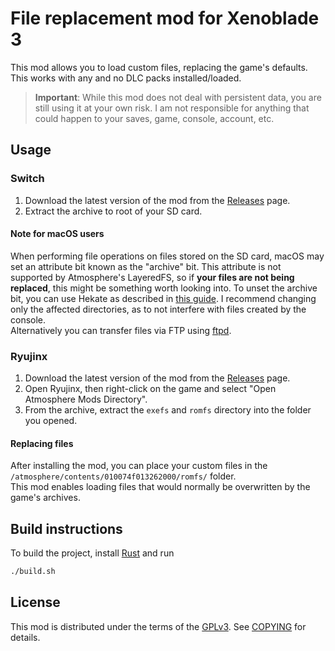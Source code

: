 # File replacement mod for Xenoblade 3
This mod allows you to load custom files, replacing the game's defaults.  
This works with any and no DLC packs installed/loaded.

> **Important**: While this mod does not deal with persistent data, you are still using it at your own risk. I am
not responsible for anything that could happen to your saves, game, console, account, etc.

## Usage

### Switch
1. Download the latest version of the mod from the [Releases](https://github.com/RoccoDev/xc3-file-loader/releases/latest) page.
2. Extract the archive to root of your SD card.

#### Note for macOS users
When performing file operations on files stored on the SD card, macOS may set an attribute bit known as the "archive" bit.
This attribute is not supported by Atmosphere's LayeredFS, so if **your files are not being replaced**, this might be something
worth looking into. To unset the archive bit, you can use Hekate as described in [this guide](https://gbatemp.net/threads/515258/). I recommend changing only the affected directories, as to not interfere with files created by the console.  
Alternatively you can transfer files via FTP using [ftpd](https://github.com/mtheall/ftpd).

### Ryujinx
1. Download the latest version of the mod from the [Releases](https://github.com/RoccoDev/xc3-file-loader/releases/latest) page.
2. Open Ryujinx, then right-click on the game and select "Open Atmosphere Mods Directory".
3. From the archive, extract the `exefs` and `romfs` directory into the folder you opened.

#### Replacing files

After installing the mod, you can place your custom files in the `/atmosphere/contents/010074f013262000/romfs/` folder.  
This mod enables loading files that would normally be overwritten by the game's archives.

## Build instructions
To build the project, install [Rust](https://rustup.rs/) and run
```sh
./build.sh
```

## License
This mod is distributed under the terms of the [GPLv3](https://www.gnu.org/licenses/gpl-3.0.html). See [COPYING](COPYING) for details.
